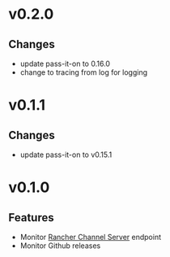 # v0.2.0
## Changes
- update pass-it-on to 0.16.0
- change to tracing from log for logging

# v0.1.1
## Changes
 - update pass-it-on to v0.15.1

# v0.1.0
## Features
- Monitor [Rancher Channel Server](https://github.com/rancher/channelserver) endpoint
- Monitor Github releases

